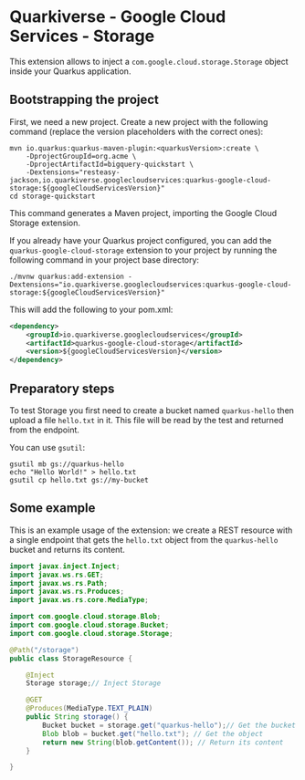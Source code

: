 # Quarkiverse - Google Cloud Services - Storage

This extension allows to inject a `com.google.cloud.storage.Storage` object inside your Quarkus application.

## Bootstrapping the project

First, we need a new project. Create a new project with the following command (replace the version placeholders with the correct ones):

```shell script
mvn io.quarkus:quarkus-maven-plugin:<quarkusVersion>:create \
    -DprojectGroupId=org.acme \
    -DprojectArtifactId=bigquery-quickstart \
    -Dextensions="resteasy-jackson,io.quarkiverse.googlecloudservices:quarkus-google-cloud-storage:${googleCloudServicesVersion}"
cd storage-quickstart
```

This command generates a Maven project, importing the Google Cloud Storage extension.

If you already have your Quarkus project configured, you can add the `quarkus-google-cloud-storage` extension to your project by running the following command in your project base directory:
```shell script
./mvnw quarkus:add-extension -Dextensions="io.quarkiverse.googlecloudservices:quarkus-google-cloud-storage:${googleCloudServicesVersion}"
```

This will add the following to your pom.xml:

```xml
<dependency>
    <groupId>io.quarkiverse.googlecloudservices</groupId>
    <artifactId>quarkus-google-cloud-storage</artifactId>
    <version>${googleCloudServicesVersion}</version>
</dependency>
```

## Preparatory steps

To test Storage you first need to create a bucket named `quarkus-hello` then upload a file `hello.txt` in it.
This file will be read by the test and returned from the endpoint.

You can use `gsutil`:

```
gsutil mb gs://quarkus-hello
echo "Hello World!" > hello.txt
gsutil cp hello.txt gs://my-bucket
```

## Some example

This is an example usage of the extension: we create a REST resource with a single endpoint that gets the `hello.txt` object
from the `quarkus-hello` bucket and returns its content.

```java
import javax.inject.Inject;
import javax.ws.rs.GET;
import javax.ws.rs.Path;
import javax.ws.rs.Produces;
import javax.ws.rs.core.MediaType;

import com.google.cloud.storage.Blob;
import com.google.cloud.storage.Bucket;
import com.google.cloud.storage.Storage;

@Path("/storage")
public class StorageResource {

    @Inject
    Storage storage;// Inject Storage

    @GET
    @Produces(MediaType.TEXT_PLAIN)
    public String storage() {
        Bucket bucket = storage.get("quarkus-hello");// Get the bucket
        Blob blob = bucket.get("hello.txt"); // Get the object
        return new String(blob.getContent()); // Return its content
    }

}
```
